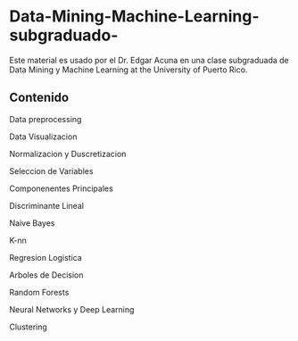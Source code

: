 # Data-Mining-Machine-Learning-subgraduado-
Este material es usado por el Dr. Edgar Acuna en una clase subgraduada de Data Mining y Machine Learning at the University of Puerto Rico.

## Contenido

Data preprocessing

Data Visualizacion

Normalizacion y Duscretizacion

Seleccion de Variables

Componenentes  Principales

Discriminante Lineal

Naive Bayes

K-nn

Regresion Logistica

Arboles de Decision

Random Forests

Neural Networks y Deep Learning

Clustering


